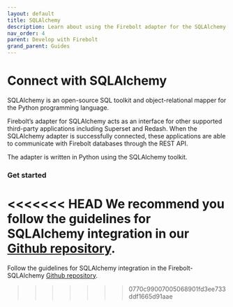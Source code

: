 ```yaml
---
layout: default
title: SQLAlchemy
description: Learn about using the Firebolt adapter for the SQLAlchemy Python SQL toolkit.
nav_order: 4
parent: Develop with Firebolt
grand_parent: Guides
---
```


# Connect with SQLAlchemy

SQLAlchemy is an open-source SQL toolkit and object-relational mapper for the Python programming language.

Firebolt’s adapter for SQLAlchemy acts as an interface for other supported third-party applications including Superset and Redash. When the SQLAlchemy adapter is successfully connected, these applications are able to communicate with Firebolt databases through the REST API.

The adapter is written in Python using the SQLAlchemy toolkit.

### Get started

<<<<<<< HEAD
We recommend you follow the guidelines for SQLAlchemy integration in our [Github repository](https://github.com/firebolt-db/firebolt-sqlalchemy/tree/0.x).
=======
Follow the guidelines for SQLAlchemy integration in the Firebolt-SQLAlchemy [Github repository](https://github.com/firebolt-db/firebolt-sqlalchemy/).
>>>>>>> 0770c99007005068901fd3ee733ddf1665d91aae
